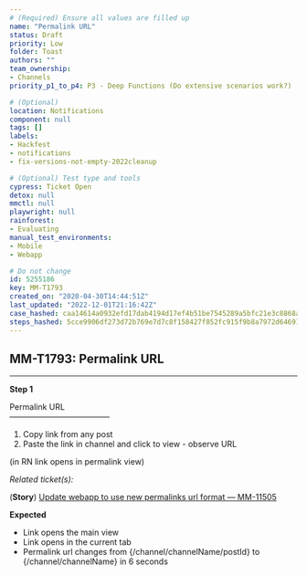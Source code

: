 ```yaml
---
# (Required) Ensure all values are filled up
name: "Permalink URL"
status: Draft
priority: Low
folder: Toast
authors: ""
team_ownership: 
- Channels
priority_p1_to_p4: P3 - Deep Functions (Do extensive scenarios work?)

# (Optional)
location: Notifications
component: null
tags: []
labels: 
- Hackfest
- notifications
- fix-versions-not-empty-2022cleanup

# (Optional) Test type and tools
cypress: Ticket Open
detox: null
mmctl: null
playwright: null
rainforest: 
- Evaluating
manual_test_environments: 
- Mobile
- Webapp

# Do not change
id: 5255186
key: MM-T1793
created_on: "2020-04-30T14:44:51Z"
last_updated: "2022-12-01T21:16:42Z"
case_hashed: caa14614a0932efd17dab4194d17ef4b51be7545289a5bfc21e3c8868a577cd4c684e778eefaea9329f6008e98da2f67
steps_hashed: 5cce9906df273d72b769e7d7c8f158427f852fc915f9b8a7972d646918e54e1da17313baa6e53c9684d3b1d02b08e26d
---
```


<!-- (Auto-generated) Based on frontmatter's "key" and "name" -->

## MM-T1793: Permalink URL

---

**Step 1**

Permalink URL\
–––––––––––––––––––––––––

1. Copy link from any post
2. Paste the link in channel and click to view - observe URL

(in RN link opens in permalink view)

_Related ticket(s):_

(**Story**) [Update webapp to use new permalinks url format — MM-11505](https://mattermost.atlassian.net/browse/MM-11505)

**Expected**

- Link opens the main view
- Link opens in the current tab
- Permalink url changes from {/channel/channelName/postId} to {/channel/channelName} in 6 seconds
